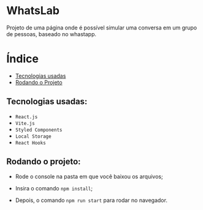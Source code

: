 # WhatsLab

Projeto de uma página onde é possível simular uma conversa em um grupo de pessoas, baseado no whastapp.

# Índice

* [Tecnologias usadas](#tecnologias-usadas)
* [Rodando o Projeto](#rodando-o-projeto)

## Tecnologias usadas:

- ``React.js``
- ``Vite.js``
- ``Styled Components``
- ``Local Storage``
- ``React Hooks``

## Rodando o projeto:
- Rode o console na pasta em que você baixou os arquivos;

- Insira o comando ``npm install``;

- Depois, o comando ``npm run start`` para rodar no navegador.

